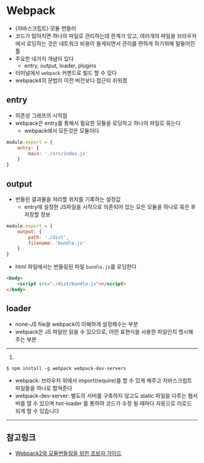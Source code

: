 # Webpack
- (자바스크립트) 모듈 번들러
- 코드가 많아지면 하나의 파일로 관리하는데 한계가 있고, 여러개의 파일을 브라우저에서 로딩하는 것은 네트워크 비용이 들게되면서 관리를 퍈하게 하기위해 말들어진 툴
- 주요한 네가지 개념이 있다
    - entry, output, loader, plugins
- 터미널에서 ```webpack``` 커멘드로 빌드 할 수 있다
- webpack4의 문법이 이전 버전보다 접근이 쉬워졌 

## entry
- 의존성 그래프의 시작점
- webpack은 entry를 통해서 필요한 모듈을 로딩하고 하나의 파일로 묶는다
    - webpack에서 모든것은 모듈이다
```jsx harmony
module.export = {
	entry: {
		main: './src/index.js'
	}
}
```

## output
- 번들된 결과물을 처리할 위치를 기록하는 설정값
    - entry에 설정한 JS파일을 시작으로 의존되어 있는 모든 모듈을 하나로 묶은 후 저장할 정보
```jsx harmony
module.export = {
	output: {
		path: './dist',
		filename: 'bundle.js'
	}
}
```
- html 파일에서는 번들링된 파일 ```bundle.js```를 로딩한다
```html
<body>
    <script src="./dist/bundle.js"></script>
</body>
```

## loader
- none-JS file을 webpack이 이해하게 설정해수는 부분
- webpack은 JS 파일만 읽을 수 있으므로, 어떤 표현식을 사용한 파일인지 명시해 주는 부분

---
1.
```
$ npm install -g webpack webpack-dev-servers
```
- webpack: 브라우저 위에서 import(require)를 할 수 있게 해주고 자바스크립트 파일들을 하나로 합쳐준다
- webpack-dev-server: 별도의 서버를 구축하지 않고도 static 파일을 다루는 웹서버를 열 수 있으며 hot-loader 를 통하여 코드가 수정 될 때마다 자동으로 리로드 되게 할 수 있습니다

---

## 참고링크
- [Webpack2와 모듈번들링을 위한 초보자 가이드](https://github.com/FEDevelopers/tech.description/wiki/Webpack2와-모듈번들링을-위한-초보자-가이드)